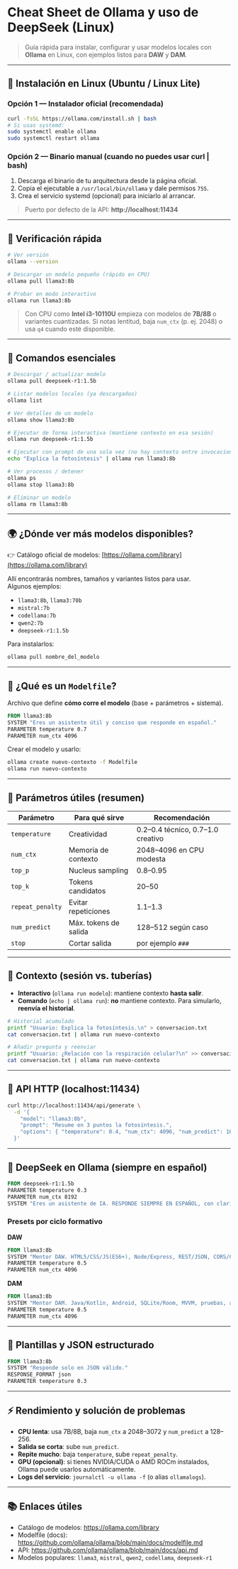 # Cheat Sheet de **Ollama** y uso de **DeepSeek** (Linux)

> Guía rápida para instalar, configurar y usar modelos locales con **Ollama** en Linux, con ejemplos listos para **DAW** y **DAM**.

---

## 🧩 Instalación en Linux (Ubuntu / Linux Lite)

### Opción 1 — Instalador oficial (recomendada)
```bash
curl -fsSL https://ollama.com/install.sh | bash
# Si usas systemd:
sudo systemctl enable ollama
sudo systemctl restart ollama
```

### Opción 2 — Binario manual (cuando no puedes usar curl | bash)
1) Descarga el binario de tu arquitectura desde la página oficial.  
2) Copia el ejecutable a `/usr/local/bin/ollama` y dale permisos `755`.  
3) Crea el servicio systemd (opcional) para iniciarlo al arrancar.

> Puerto por defecto de la API: **http://localhost:11434**

---

## 🧪 Verificación rápida
```bash
# Ver versión
ollama --version

# Descargar un modelo pequeño (rápido en CPU)
ollama pull llama3:8b

# Probar en modo interactivo
ollama run llama3:8b
```

> Con CPU como **Intel i3-10110U** empieza con modelos de **7B/8B** o variantes cuantizadas. Si notas lentitud, baja `num_ctx` (p. ej. 2048) o usa `q4` cuando esté disponible.

---

## 🧰 Comandos esenciales
```bash
# Descargar / actualizar modelo
ollama pull deepseek-r1:1.5b

# Listar modelos locales (ya descargados)
ollama list

# Ver detalles de un modelo
ollama show llama3:8b

# Ejecutar de forma interactiva (mantiene contexto en esa sesión)
ollama run deepseek-r1:1.5b

# Ejecutar con prompt de una sola vez (no hay contexto entre invocaciones)
echo "Explica la fotosíntesis" | ollama run llama3:8b

# Ver procesos / detener
ollama ps
ollama stop llama3:8b

# Eliminar un modelo
ollama rm llama3:8b
```

---

## 🌍 ¿Dónde ver más modelos disponibles?
👉 Catálogo oficial de modelos: [https://ollama.com/library](https://ollama.com/library)  

Allí encontrarás nombres, tamaños y variantes listos para usar.  
Algunos ejemplos:
- `llama3:8b`, `llama3:70b`
- `mistral:7b`
- `codellama:7b`
- `qwen2:7b`
- `deepseek-r1:1.5b`

Para instalarlos:
```bash
ollama pull nombre_del_modelo
```

---

## 🧠 ¿Qué es un `Modelfile`?
Archivo que define **cómo corre el modelo** (base + parámetros + sistema).

```dockerfile
FROM llama3:8b
SYSTEM "Eres un asistente útil y conciso que responde en español."
PARAMETER temperature 0.7
PARAMETER num_ctx 4096
```

Crear el modelo y usarlo:
```bash
ollama create nuevo-contexto -f Modelfile
ollama run nuevo-contexto
```

---

## 🔧 Parámetros útiles (resumen)
| Parámetro | Para qué sirve | Recomendación |
|---|---|---|
| `temperature` | Creatividad | 0.2–0.4 técnico, 0.7–1.0 creativo |
| `num_ctx` | Memoria de contexto | 2048–4096 en CPU modesta |
| `top_p` | Nucleus sampling | 0.8–0.95 |
| `top_k` | Tokens candidatos | 20–50 |
| `repeat_penalty` | Evitar repeticiones | 1.1–1.3 |
| `num_predict` | Máx. tokens de salida | 128–512 según caso |
| `stop` | Cortar salida | por ejemplo `###` |

---

## 🧵 Contexto (sesión vs. tuberías)
- **Interactivo** (`ollama run modelo`): mantiene contexto **hasta salir**.
- **Comando** (`echo | ollama run`): **no** mantiene contexto. Para simularlo, **reenvía el historial**.

```bash
# Historial acumulado
printf "Usuario: Explica la fotosíntesis.\n" > conversacion.txt
cat conversacion.txt | ollama run nuevo-contexto

# Añadir pregunta y reenviar
printf "Usuario: ¿Relación con la respiración celular?\n" >> conversacion.txt
cat conversacion.txt | ollama run nuevo-contexto
```

---

## 🧪 API HTTP (localhost:11434)
```bash
curl http://localhost:11434/api/generate \
  -d '{
    "model": "llama3:8b",
    "prompt": "Resume en 3 puntos la fotosíntesis.",
    "options": { "temperature": 0.4, "num_ctx": 4096, "num_predict": 160 }
  }'
```

---

## 🧠 DeepSeek en Ollama (siempre en español)
```dockerfile
FROM deepseek-r1:1.5b
PARAMETER temperature 0.3
PARAMETER num_ctx 8192
SYSTEM "Eres un asistente de IA. RESPONDE SIEMPRE EN ESPAÑOL, con claridad técnica."
```

### Presets por ciclo formativo
**DAW**
```dockerfile
FROM llama3:8b
SYSTEM "Mentor DAW. HTML5/CSS/JS(ES6+), Node/Express, REST/JSON, CORS/CSRF. Responde en español con ejemplos ejecutables."
PARAMETER temperature 0.5
PARAMETER num_ctx 4096
```

**DAM**
```dockerfile
FROM llama3:8b
SYSTEM "Mentor DAM. Java/Kotlin, Android, SQLite/Room, MVVM, pruebas, arquitectura limpia. Incluye snippets y comandos Gradle."
PARAMETER temperature 0.5
PARAMETER num_ctx 4096
```

---

## 🧩 Plantillas y JSON estructurado
```dockerfile
FROM llama3:8b
SYSTEM "Responde solo en JSON válido."
RESPONSE_FORMAT json
PARAMETER temperature 0.3
```

---

## ⚡ Rendimiento y solución de problemas
- **CPU lenta**: usa 7B/8B, baja `num_ctx` a 2048–3072 y `num_predict` a 128–256.
- **Salida se corta**: sube `num_predict`.
- **Repite mucho**: baja `temperature`, sube `repeat_penalty`.
- **GPU (opcional)**: si tienes NVIDIA/CUDA o AMD ROCm instalados, Ollama puede usarlos automáticamente.
- **Logs del servicio**: `journalctl -u ollama -f` (o alias `ollamalogs`).

---

## 📚 Enlaces útiles
- Catálogo de modelos: https://ollama.com/library
- Modelfile (docs): https://github.com/ollama/ollama/blob/main/docs/modelfile.md
- API: https://github.com/ollama/ollama/blob/main/docs/api.md
- Modelos populares: `llama3`, `mistral`, `qwen2`, `codellama`, `deepseek-r1`
